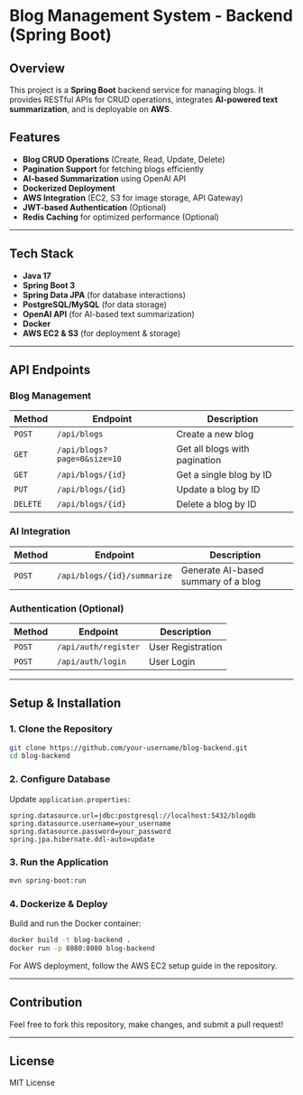 # Blog Management System - Backend (Spring Boot)

## Overview
This project is a **Spring Boot** backend service for managing blogs. It provides RESTful APIs for CRUD operations, integrates **AI-powered text summarization**, and is deployable on **AWS**.

## Features
- **Blog CRUD Operations** (Create, Read, Update, Delete)
- **Pagination Support** for fetching blogs efficiently
- **AI-based Summarization** using OpenAI API
- **Dockerized Deployment**
- **AWS Integration** (EC2, S3 for image storage, API Gateway)
- **JWT-based Authentication** (Optional)
- **Redis Caching** for optimized performance (Optional)

---

## Tech Stack
- **Java 17**
- **Spring Boot 3**
- **Spring Data JPA** (for database interactions)
- **PostgreSQL/MySQL** (for data storage)
- **OpenAI API** (for AI-based text summarization)
- **Docker**
- **AWS EC2 & S3** (for deployment & storage)

---

## API Endpoints
### **Blog Management**
| Method | Endpoint | Description |
|--------|---------|-------------|
| `POST` | `/api/blogs` | Create a new blog |
| `GET` | `/api/blogs?page=0&size=10` | Get all blogs with pagination |
| `GET` | `/api/blogs/{id}` | Get a single blog by ID |
| `PUT` | `/api/blogs/{id}` | Update a blog by ID |
| `DELETE` | `/api/blogs/{id}` | Delete a blog by ID |

### **AI Integration**
| Method | Endpoint | Description |
|--------|---------|-------------|
| `POST` | `/api/blogs/{id}/summarize` | Generate AI-based summary of a blog |

### **Authentication (Optional)**
| Method | Endpoint | Description |
|--------|---------|-------------|
| `POST` | `/api/auth/register` | User Registration |
| `POST` | `/api/auth/login` | User Login |

---

## Setup & Installation
### **1. Clone the Repository**
```sh
git clone https://github.com/your-username/blog-backend.git
cd blog-backend
```

### **2. Configure Database**
Update `application.properties`:
```properties
spring.datasource.url=jdbc:postgresql://localhost:5432/blogdb
spring.datasource.username=your_username
spring.datasource.password=your_password
spring.jpa.hibernate.ddl-auto=update
```

### **3. Run the Application**
```sh
mvn spring-boot:run
```

### **4. Dockerize & Deploy**
Build and run the Docker container:
```sh
docker build -t blog-backend .
docker run -p 8080:8080 blog-backend
```
For AWS deployment, follow the AWS EC2 setup guide in the repository.

---

## Contribution
Feel free to fork this repository, make changes, and submit a pull request!

---

## License
MIT License
